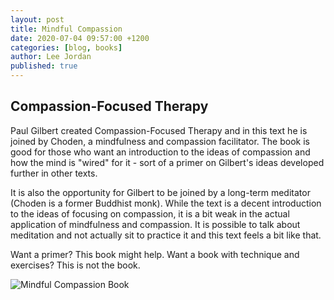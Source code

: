 ```yaml
---
layout: post
title: Mindful Compassion
date: 2020-07-04 09:57:00 +1200
categories: [blog, books]
author: Lee Jordan
published: true
---
```


<h2>Compassion-Focused Therapy</h2>

<p>Paul Gilbert created Compassion-Focused Therapy and in this text he is joined by Choden, a mindfulness and compassion facilitator. The book is good for those who want an introduction to the ideas of compassion and how the mind is "wired" for it - sort of a primer on Gilbert's ideas developed further in other texts.</p> 

<p>It is also the opportunity for Gilbert to be joined by a long-term meditator (Choden is a former Buddhist monk). While the text is a decent introduction to the ideas of focusing on compassion, it is a bit weak in the actual application of mindfulness and compassion. It is possible to talk about meditation and not actually sit to practice it and this text feels a bit like that.</p> 

<p>Want a primer? This book might help. Want a book with technique and exercises? This is not the book.</p>

<img class="img-border" src="https://geraldleejordan.com/public/assets/images/mindful-compassion-gilbert-choden.jpg" alt="Mindful Compassion Book">
